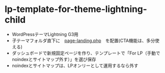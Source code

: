 # lp-template-for-theme-lightning-child

* WordPressテーマLightning G3用
* 子テーマフォルダ直下に　[page-landing.php](https://github.com/Masamasamasashito/lp-template-for-theme-lightning/blob/main/page-landing.php)　を配置(CTA機能は、多分使える)
* ダッシュボードで新規固定ページを作り、テンプレートで「For LP（手動でnoindexとサイトマップ外す）」を選び保存
* noindexとサイトマップは、LPオンリーとして運用するなら外す
